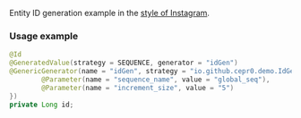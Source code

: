 Entity ID generation example in the [style of Instagram](https://instagram-engineering.com/sharding-ids-at-instagram-1cf5a71e5a5c).

### Usage example

```java
@Id
@GeneratedValue(strategy = SEQUENCE, generator = "idGen")
@GenericGenerator(name = "idGen", strategy = "io.github.cepr0.demo.IdGenerator", parameters = {
        @Parameter(name = "sequence_name", value = "global_seq"),
        @Parameter(name = "increment_size", value = "5")
})
private Long id;
```
